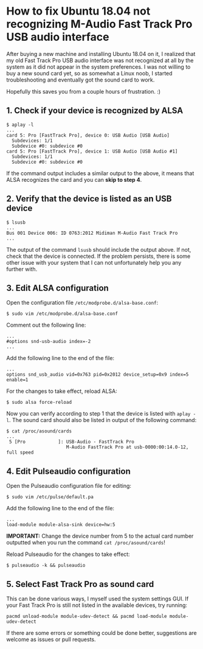 # How to fix Ubuntu 18.04 not recognizing M-Audio Fast Track Pro USB audio interface
After buying a new machine and installing Ubuntu 18.04 on it, I realized that my old Fast Track Pro USB audio interface was not recognized at all by the system as it did not appear in the system preferences. I was not willing to buy a new sound card yet, so as somewhat a Linux noob, I started troubleshooting and eventually got the sound card to work.

Hopefully this saves you from a couple hours of frustration. :)

## 1. Check if your device is recognized by ALSA
```
$ aplay -l
...
card 5: Pro [FastTrack Pro], device 0: USB Audio [USB Audio]
  Subdevices: 1/1
  Subdevice #0: subdevice #0
card 5: Pro [FastTrack Pro], device 1: USB Audio [USB Audio #1]
  Subdevices: 1/1
  Subdevice #0: subdevice #0
```
If the command output includes a similar output to the above, it means that ALSA recognizes the card and you can **skip to step 4**.

## 2. Verify that the device is listed as an USB device
```
$ lsusb
...
Bus 001 Device 006: ID 0763:2012 Midiman M-Audio Fast Track Pro
...
```
The output of the command `lsusb` should include the output above. If not, check that the device is connected. If the problem persists, there is some other issue with your system that I can not unfortunately help you any further with.

## 3. Edit ALSA configuration
Open the configuration file `/etc/modprobe.d/alsa-base.conf`:
```
$ sudo vim /etc/modprobe.d/alsa-base.conf
```

Comment out the following line:
```
...
#options snd-usb-audio index=-2
...
```

Add the following line to the end of the file:
```
...
options snd_usb_audio vid=0x763 pid=0x2012 device_setup=0x9 index=5 enable=1
```

For the changes to take effect, reload ALSA:
```
$ sudo alsa force-reload
```
Now you can verify according to step 1 that the device is listed with `aplay -l`.
The sound card should also be listed in output of the following command:
```
$ cat /proc/asound/cards
...
 5 [Pro            ]: USB-Audio - FastTrack Pro
                      M-Audio FastTrack Pro at usb-0000:00:14.0-12, full speed
```

## 4. Edit Pulseaudio configuration
Open the Pulseaudio configuration file for editing:
```
$ sudo vim /etc/pulse/default.pa
```

Add the following line to the end of the file:
```
...
load-module module-alsa-sink device=hw:5
```
**IMPORTANT:** Change the device number from 5 to the actual card number outputted when you run the command `cat /proc/asound/cards`!

Reload Pulseaudio for the changes to take effect:
```
$ pulseaudio -k && pulseaudio
```

## 5. Select Fast Track Pro as sound card
This can be done various ways, I myself used the system settings GUI. If your Fast Track Pro is still not listed in the available devices, try running:
```
pacmd unload-module module-udev-detect && pacmd load-module module-udev-detect
```
If there are some errors or something could be done better, suggestions are welcome as issues or pull requests.
